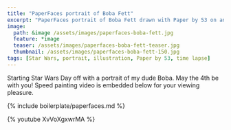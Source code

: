 ```yaml
---
title: "PaperFaces portrait of Boba Fett"
excerpt: "PaperFaces portrait of Boba Fett drawn with Paper by 53 on an iPad."
image: 
  path: &image /assets/images/paperfaces-boba-fett.jpg 
  feature: *image
  teaser: /assets/images/paperfaces-boba-fett-teaser.jpg
  thumbnail: /assets/images/paperfaces-boba-fett-150.jpg
tags: [Star Wars, portrait, illustration, Paper by 53, time lapse]
---
```


Starting Star Wars Day off with a portrait of my dude Boba. May the 4th be with you! Speed painting video is embedded below for your viewing pleasure.

{% include boilerplate/paperfaces.md %}

{% youtube XvVoXgxwrMA %}

